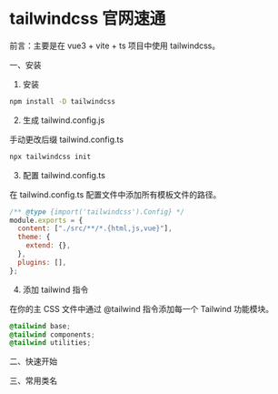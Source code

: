# tailwindcss 官网速通

前言：主要是在 vue3 + vite + ts 项目中使用 tailwindcss。

一、安装

1. 安装

```bash
npm install -D tailwindcss
```

2. 生成 tailwind.config.js

手动更改后缀 tailwind.config.ts

```bash
npx tailwindcss init
```

3. 配置 tailwind.config.ts

在 tailwind.config.ts 配置文件中添加所有模板文件的路径。

```js
/** @type {import('tailwindcss').Config} */
module.exports = {
  content: ["./src/**/*.{html,js,vue}"],
  theme: {
    extend: {},
  },
  plugins: [],
};
```

4. 添加 tailwind 指令

在你的主 CSS 文件中通过 @tailwind 指令添加每一个 Tailwind 功能模块。

```css
@tailwind base;
@tailwind components;
@tailwind utilities;
```

二、快速开始

三、常用类名
